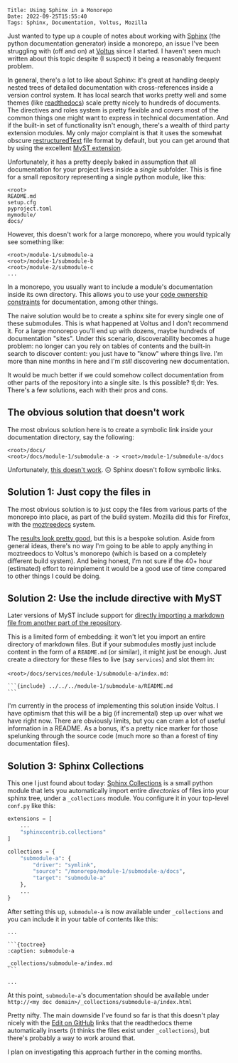     Title: Using Sphinx in a Monorepo
    Date: 2022-09-25T15:55:40
    Tags: Sphinx, Documentation, Voltus, Mozilla

Just wanted to type up a couple of notes about working with [Sphinx] (the python documentation generator) inside a monorepo,
an issue I've been struggling with (off and on) at [Voltus] since I started.
I haven't seen much written about this topic despite (I suspect) it being a reasonably frequent problem.

In general, there's a lot to like about Sphinx: it's great at handling deeply nested trees of detailed documentation with cross-references inside a version control system.
It has local search that works pretty well and some themes (like [readthedocs]) scale pretty nicely to hundreds of documents.
The directives and roles system is pretty flexible and covers most of the common things one might want to express in technical documentation.
And if the built-in set of functionality isn't enough, there's a wealth of third party extension modules.
My only major complaint is that it uses the somewhat obscure [restructuredText] file format by default, but you can get around that by using the excellent [MyST extension].

Unfortunately, it has a pretty deeply baked in assumption that all documentation for your project lives inside a _single_ subfolder.
This is fine for a small repository representing a single python module, like this:

```
<root>
README.md
setup.cfg
pyproject.toml
mymodule/
docs/
```

However, this doesn't work for a large monorepo, where you would typically see something like:

```
<root>/module-1/submodule-a
<root>/module-1/submodule-b
<root>/module-2/submodule-c
...
```

In a monorepo, you usually want to include a module's documentation inside its own directory.
This allows you to use your [code ownership constraints] for documentation, among other things.

The naive solution would be to create a sphinx site for every single one of these submodules.
This is what happened at Voltus and I don't recommend it.
For a large monorepo you'll end up with dozens, maybe hundreds of documentation "sites".
Under this scenario, discoverability becomes a huge problem: no longer can you rely on tables of contents and the built-in search to discover content: you just have to "know" where things live.
I'm more than nine months in here and I'm _still_ discovering new documentation.

It would be much better if we could somehow collect documentation from other parts of the repository into a single site.
Is this possible?
tl;dr: Yes.
There's a few solutions, each with their pros and cons.

[sphinx]: https://www.sphinx-doc.org/en/master/
[readthedocs]: https://sphinx-rtd-theme.readthedocs.io/en/stable/
[restructuredtext]: https://docutils.sourceforge.io/rst.html
[myst extension]: https://myst-parser.readthedocs.io/en/latest/
[code ownership constraints]: https://docs.github.com/en/repositories/managing-your-repositorys-settings-and-features/customizing-your-repository/about-code-owners
[voltus]: https://voltus.co

## The obvious solution that doesn't work

The most obvious solution here is to create a symbolic link inside your documentation directory, say the following:

```
<root>/docs/
<root>/docs/module-1/submodule-a -> <root>/module-1/submodule-a/docs
```

Unfortunately, [this doesn't work](https://stackoverflow.com/questions/10199233/can-sphinx-link-to-documents-that-are-not-located-in-directories-below-the-root). ☹️ Sphinx doesn't follow symbolic links.

## Solution 1: Just copy the files in

The most obvious solution is to just copy the files from various parts of the monorepo into place, as part of the build system.
Mozilla did this for Firefox, with the [moztreedocs](https://searchfox.org/mozilla-central/source/tools/moztreedocs/__init__.py)
system.

The [results look pretty good](https://firefox-source-docs.mozilla.org/), but this is a bespoke solution.
Aside from general ideas, there's no way I'm going to be able to apply anything in moztreedocs to Voltus's monorepo (which is based on a completely different build system).
And being honest, I'm not sure if the 40+ hour (estimated) effort to reimplement it would be a good use of time compared to other things I could be doing.

## Solution 2: Use the include directive with MyST

Later versions of MyST include support for [directly importing a markdown file from another part of the repository](https://myst-parser.readthedocs.io/en/latest/faq/index.html#include-a-file-from-outside-the-docs-folder-like-readme-md).

This is a limited form of embedding: it won't let you import an entire directory of markdown files.
But if your submodules mostly just include content in the form of a `README.md` (or similar), it might just be enough.
Just create a directory for these files to live (say `services`) and slot them in:

`<root>/docs/services/module-1/submodule-a/index.md`:

    ```{include} ../../../module-1/submodule-a/README.md
    ```

I'm currently in the process of implementing this solution inside Voltus.
I have optimism that this will be a big (if incremental) step up over what we have right now.
There are obviously limits, but you can cram a lot of useful information in a README.
As a bonus, it's a pretty nice marker for those spelunking through the source code
(much more so than a forest of tiny documentation files).

## Solution 3: Sphinx Collections

This one I just found about today: [Sphinx Collections](https://sphinx-collections.readthedocs.io) is a small python module that lets you automatically import entire _directories_ of files into your sphinx tree, under a `_collections` module. You configure it in your top-level `conf.py` like this:

```py
extensions = [
    ...
    "sphinxcontrib.collections"
]

collections = {
    "submodule-a": {
        "driver": "symlink",
        "source": "/monorepo/module-1/submodule-a/docs",
        "target": "submodule-a"
    },
    ...
}
```

After setting this up, `submodule-a` is now available under `_collections` and you can include it in your table of contents like this:

    ...

    ```{toctree}
    :caption: submodule-a

    _collections/submodule-a/index.md
    ```

    ...

At this point, `submodule-a`'s documentation should be available under `http://<my doc domain>/_collections/submodule-a/index.html`

Pretty nifty. The main downside I've found so far is that this doesn't play nicely with the [Edit on GitHub] links that the readthedocs theme automatically inserts (it thinks the files exist under `_collections`), but there's probably a way to work around that.

I plan on investigating this approach further in the coming months.

[edit on github]: https://docs.readthedocs.io/en/stable/guides/edit-source-links-sphinx.html
